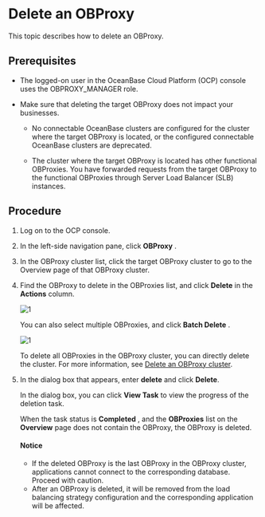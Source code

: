 # Delete an OBProxy

This topic describes how to delete an OBProxy.

## Prerequisites

* The logged-on user in the OceanBase Cloud Platform (OCP) console uses the OBPROXY_MANAGER role.

* Make sure that deleting the target OBProxy does not impact your businesses.

  * No connectable OceanBase clusters are configured for the cluster where the target OBProxy is located, or the configured connectable OceanBase clusters are deprecated.

  * The cluster where the target OBProxy is located has other functional OBProxies. You have forwarded requests from the target OBProxy to the functional OBProxies through Server Load Balancer (SLB) instances.

## Procedure

1. Log on to the OCP console.

2. In the left-side navigation pane, click **OBProxy** .

3. In the OBProxy cluster list, click the target OBProxy cluster to go to the Overview page of that OBProxy cluster.

4. Find the OBProxy to delete in the OBProxies list, and click **Delete** in the **Actions** column.

   ![1](https://help-static-aliyun-doc.aliyuncs.com/assets/img/en-US/7704306461/p399665.png)

   You can also select multiple OBProxies, and click **Batch Delete** .

   ![1](https://help-static-aliyun-doc.aliyuncs.com/assets/img/en-US/7704306461/p399667.png)

   To delete all OBProxies in the OBProxy cluster, you can directly delete the cluster. For more information, see [Delete an OBProxy cluster](11.delete-obproxy-cluster-1.md).

5. In the dialog box that appears, enter **delete** and click **Delete**.

   In the dialog box, you can click **View Task** to view the progress of the deletion task.

   When the task status is **Completed** , and the **OBProxies** list on the **Overview** page does not contain the OBProxy, the OBProxy is deleted.

    <main id="notice" type='notice'>
    <h4>Notice</h4>
    <p><ul><li>If the deleted OBProxy is the last OBProxy in the OBProxy cluster, applications cannot connect to the corresponding database. Proceed with caution. </li><li>After an OBProxy is deleted, it will be removed from the load balancing strategy configuration and the corresponding application will be affected.</li></ul></p>
    </main>
